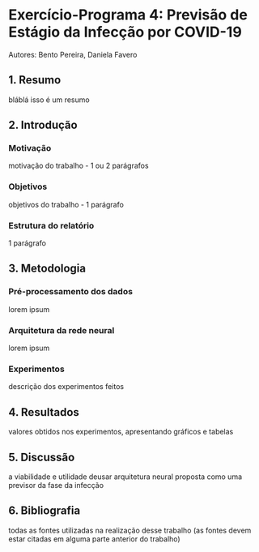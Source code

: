 # Exercício-Programa 4: Previsão de Estágio da Infecção por COVID-19
Autores: Bento Pereira, Daniela Favero

## 1. Resumo
bláblá isso é um resumo


## 2. Introdução

### Motivação
motivação do trabalho - 1 ou 2 parágrafos 

### Objetivos 
objetivos do trabalho - 1 parágrafo

### Estrutura do relatório
1 parágrafo


## 3. Metodologia

### Pré-processamento dos dados
lorem ipsum

### Arquitetura da rede neural
lorem ipsum

### Experimentos
descrição dos experimentos feitos


## 4. Resultados
valores obtidos nos experimentos, apresentando gráficos e tabelas


## 5. Discussão
a viabilidade e utilidade deusar arquitetura neural proposta como uma previsor da fase da infecção


## 6. Bibliografia
todas as fontes utilizadas na realização desse trabalho
(as fontes devem estar citadas em alguma parte anterior do trabalho)